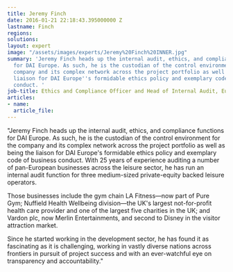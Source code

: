 ```yaml
---
title: Jeremy Finch
date: 2016-01-21 22:18:43.395000000 Z
lastname: Finch
regions: 
solutions: 
layout: expert
image: "/assets/images/experts/Jeremy%20Finch%20INNER.jpg"
summary: 'Jeremy Finch heads up the internal audit, ethics, and compliance functions
  for DAI Europe. As such, he is the custodian of the control environment for the
  company and its complex network across the project portfolio as well as being the
  liaison for DAI Europe''s formidable ethics policy and exemplary code of business
  conduct. '
job-title: Ethics and Compliance Officer and Head of Internal Audit, Europe
articles:
- name: 
  article_file: 
---
```


"Jeremy Finch heads up the internal audit, ethics, and compliance functions for DAI Europe. As such, he is the custodian of the control environment for the company and its complex network across the project portfolio as well as being the liaison for DAI Europe's formidable ethics policy and exemplary code of business conduct. With 25 years of experience auditing a number of pan-European businesses across the leisure sector, he has run an internal audit function for three medium-sized private-equity backed leisure operators.

Those businesses include the gym chain LA Fitness—now part of Pure Gym; Nuffield Health Wellbeing division—the UK's largest not-for-profit health care provider and one of the largest five charities in the UK; and Vardon plc, now Merlin Entertainments, and second to Disney in the visitor attraction market.

Since he started working in the development sector, he has found it as fascinating as it is challenging, working in vastly diverse nations across frontiers in pursuit of project success and with an ever-watchful eye on transparency and accountability."
